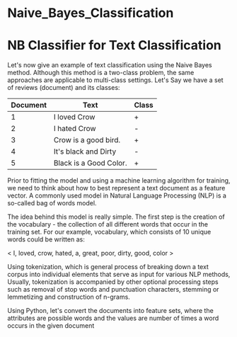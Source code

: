 # Naive_Bayes_Classification
# **NB Classifier for Text Classification**

Let's now give an example of text classification using the Naive Bayes method. Although this method is a two-class problem, the same approaches are applicable to multi-class settings. Let's Say we have a set of reviews (document) and its classes:

| Document | Text | Class |
| --- | --- | --- |
| 1 | I loved Crow | + |
| 2 | I hated Crow | - |
| 3 | Crow is a good bird. | + |
| 4 | It's black and Dirty | - |
| 5 | Black is a Good Color. | + |

Prior to fitting the model and using a machine learning algorithm for training, we need to think about how to best represent a text document as a feature vector. A commonly used model in Natural Language Processing (NLP) is a so-called bag of words model.

The idea behind this model is really simple. The first step is the creation of the vocabulary - the collection of all different words that occur in the training set. For our example, vocabulary, which consists of 10 unique words could be written as:

\< I, loved, crow, hated, a, great, poor, dirty, good, color \>

Using tokenization, which is general process of breaking down a text corpus into individual elements that serve as input for various NLP methods, Usually, tokenization is accompanied by other optional processing steps such as removal of stop words and punctuation characters, stemming or lemmetizing and construction of n-grams.

Using Python, let's convert the documents into feature sets, where the attributes are possible words and the values are number of times a word occurs in the given document
